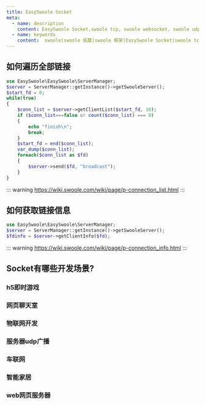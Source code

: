```yaml
---
title: EasySwoole Socket
meta:
  - name: description
    content: EasySwoole Socket,swoole tcp, swoole websocket, swoole udp,php websocket
  - name: keywords
    content:  swoole|swoole 拓展|swoole 框架|EasySwoole Socket|swoole tcp| swoole websocket| swoole udp|php websocket
---
```


## 如何遍历全部链接
```php
use EasySwoole\EasySwoole\ServerManager;
$server = ServerManager::getInstance()->getSwooleServer();
$start_fd = 0;
while(true)
{
    $conn_list = $server->getClientList($start_fd, 10);
    if ($conn_list===false or count($conn_list) === 0)
    {
        echo "finish\n";
        break;
    }
    $start_fd = end($conn_list);
    var_dump($conn_list);
    foreach($conn_list as $fd)
    {
        $server->send($fd, "broadcast");
    }
}
```


::: warning 
 https://wiki.swoole.com/wiki/page/p-connection_list.html
:::

## 如何获取链接信息

```php
use EasySwoole\EasySwoole\ServerManager;
$server = ServerManager::getInstance()->getSwooleServer();
$fdinfo = $server->getClientInfo($fd);
```

::: warning 
 https://wiki.swoole.com/wiki/page/p-connection_info.html
:::

## Socket有哪些开发场景?

### h5即时游戏

### 网页聊天室

### 物联网开发

### 服务器udp广播

### 车联网

### 智能家居

### web网页服务器
